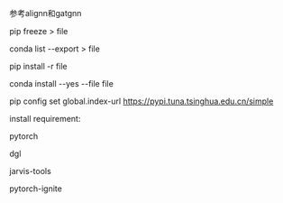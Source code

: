 参考alignn和gatgnn

pip freeze > file

conda list --export > file

pip install -r file

conda install --yes --file file

pip config set global.index-url https://pypi.tuna.tsinghua.edu.cn/simple

install requirement:

pytorch

dgl

jarvis-tools

pytorch-ignite

